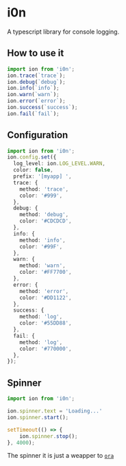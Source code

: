 # i0n

A typescript library for console logging.

## How to use it

```typescript
import ion from 'i0n';
ion.trace(`trace`);
ion.debug(`debug`);
ion.info(`info`);
ion.warn(`warn`);
ion.error(`error`);
ion.success(`success`);
ion.fail(`fail`);
```

## Configuration

```typescript
import ion from 'i0n';
ion.config.set({
  log_level: ion.LOG_LEVEL.WARN,
  color: false,
  prefix: '[myapp] ',
  trace: {
    method: 'trace',
    color: '#999',
  },
  debug: {
    method: 'debug',
    color: '#CDCDCD',
  },
  info: {
    method: 'info',
    color: '#99F',
  },
  warn: {
    method: 'warn',
    color: '#FF7700',
  },
  error: {
    method: 'error',
    color: '#DD1122',
  },
  success: {
    method: 'log',
    color: '#55DD88',
  },
  fail: {
    method: 'log',
    color: '#770000',
  },
});
```

## Spinner

```typescript
import ion from 'i0n';

ion.spinner.text = 'Loading...'
ion.spinner.start();

setTimeout(() => {
    ion.spinner.stop();
}, 4000);
```

The spinner it is just a weapper to [`ora`](https://www.npmjs.com/package/ora)
